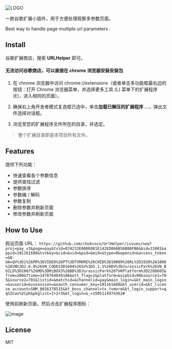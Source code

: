 ![LOGO](https://github.com/chokcoco/UrlHelper/blob/master/images/icon-logo.png?raw=true)

一款谷歌扩展小插件，用于方便处理观察多参数页面。

Best way to handle page multiple url parameters .

## Install

谷歌扩展商店，搜索 **URLHelper** 即可。

#### 无法访问谷歌商店，可以直接在 chrome 浏览器安装安装包

1. 在 chrome 浏览器中访问 chrome://extensions（或者单击多功能框最右边的按钮：打开 Chrome 浏览器菜单，并选择更多工具 (L) 菜单下的扩展程序 (E)，进入相同的页面）。

2. 确保右上角开发者模式复选框已选中，单击**加载已解压的扩展程序 …**，弹出文件选择对话框。

3. 浏览至您的扩展程序文件所在的目录，并选定。

> 整个扩展目录即是本项目所有文件。

## Features

提供下列功能：

* 快速查看各个参数信息
* 提供查找过滤
* 参数排序
* 参数编 / 解码
* 参数复制
* 删除参数并刷新页面
* 修改参数并刷新页面

## How to Use

假设页面 URL：
`https://github.com/chokcoco/UrlHelper/issues/new?proj=pay_v3&page=pay&tvid=074232E000E081E142ED066B56B88FB6&bid=31001&appid=101161688&tvskey=&cid=&vid=&pid=&mid=&type=0&openid=&access_token=&Q-UA=QV%3D1%26PR%3DVIDEO%26PT%3DTVMORE%26CHID%3D10009%26RL%3D1920%2A1080%26VN%3D2.6.0%26VN_CODE%3D1604%26SV%3D5.1.1%26DV%3DJurassicPark%26VN_BUILD%3D1007%26MD%3DMiBOX3%26BD%3DJurassicPark%26TVKPlatform%3D2280603&from=200&ftime=1478764649186&ott_flag=1&platform=&vipbid=90&source1=705&source2=701&listid=&matchid=&channelid=pay&main_login=&kt_main_login=&vuserid=&vusession=&oauth_consumer_key=101161688&kt_userid=&kt_license_account=SNM_0016378515&kt_boss_channel=tx_tvmore&kt_login_support=qq%2Cwx%2Cph&pkglist=1+2+3&kt_login=&_=1505114974362#`

使用前刷新页面，然后点击扩展程序图标：

![image](https://user-images.githubusercontent.com/8554143/33594116-9749bc86-d9cd-11e7-93e2-b2770187bab9.png)

## License

MIT
